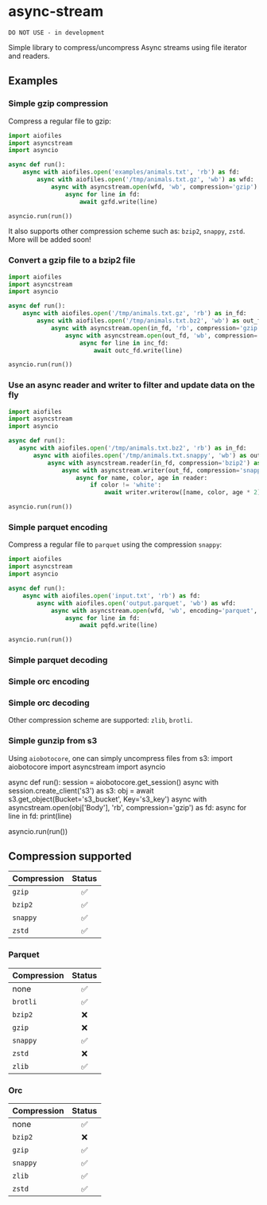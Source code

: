 async-stream
============

    DO NOT USE - in development


Simple library to compress/uncompress Async streams using file iterator and readers.

## Examples

### Simple gzip compression

Compress a regular file to gzip:
```python
import aiofiles
import asyncstream
import asyncio

async def run():
    async with aiofiles.open('examples/animals.txt', 'rb') as fd:
        async with aiofiles.open('/tmp/animals.txt.gz', 'wb') as wfd:
            async with asyncstream.open(wfd, 'wb', compression='gzip') as gzfd:
                async for line in fd:
                    await gzfd.write(line)

asyncio.run(run())
```

It also supports other compression scheme such as: `bzip2`, `snappy`, `zstd`. More will be added soon!

### Convert a gzip file to a bzip2 file

```python
import aiofiles
import asyncstream
import asyncio

async def run():
    async with aiofiles.open('/tmp/animals.txt.gz', 'rb') as in_fd:
        async with aiofiles.open('/tmp/animals.txt.bz2', 'wb') as out_fd:
            async with asyncstream.open(in_fd, 'rb', compression='gzip') as inc_fd:
                async with asyncstream.open(out_fd, 'wb', compression='bzip2') as outc_fd:
                    async for line in inc_fd:
                        await outc_fd.write(line)

asyncio.run(run())
```

### Use an async reader and writer to filter and update data on the fly
 ```python
import aiofiles
import asyncstream
import asyncio
 
async def run():
    async with aiofiles.open('/tmp/animals.txt.bz2', 'rb') as in_fd:
        async with aiofiles.open('/tmp/animals.txt.snappy', 'wb') as out_fd:
            async with asyncstream.reader(in_fd, compression='bzip2') as reader:
                async with asyncstream.writer(out_fd, compression='snappy') as writer:
                    async for name, color, age in reader:
                        if color != 'white':
                            await writer.writerow([name, color, age * 2])
 
asyncio.run(run())
```

### Simple parquet encoding

Compress a regular file to `parquet` using the compression `snappy`:

```python
import aiofiles
import asyncstream
import asyncio

async def run():
    async with aiofiles.open('input.txt', 'rb') as fd:
        async with aiofiles.open('output.parquet', 'wb') as wfd:
            async with asyncstream.open(wfd, 'wb', encoding='parquet', compression='snappy') as pqfd:
                async for line in fd:
                    await pqfd.write(line)

asyncio.run(run())
```

### Simple parquet decoding

### Simple orc encoding

### Simple orc decoding

Other compression scheme are supported: `zlib`, `brotli`.

### Simple gunzip from s3

Using `aiobotocore`, one can simply uncompress files from s3:
import aiobotocore
import asyncstream
import asyncio

async def run():
    session = aiobotocore.get_session()
    async with session.create_client('s3') as s3:
    obj = await s3.get_object(Bucket='s3_bucket', Key='s3_key')
    async with asyncstream.open(obj['Body'], 'rb', compression='gzip') as fd:
        async for line in fd:
            print(line)
    
asyncio.run(run()) 

## Compression supported

Compression                                  | Status
-------------------------------------- | :-----:
`gzip`                          | :white_check_mark:
`bzip2`                          | :white_check_mark:
`snappy`                          | :white_check_mark:
`zstd`                          | :white_check_mark:

### Parquet
Compression                                  | Status
-------------------------------------- | :-----:
none                    | :white_check_mark:
`brotli`                  | :white_check_mark:
`bzip2`                  | :x: 
`gzip`                  | :x: 
`snappy`                  | :white_check_mark:
`zstd`                  | :x:
`zlib`                  | :white_check_mark:

### Orc

Compression                       | Status
-------------------------------------- | :-----:
none                    | :white_check_mark:
`bzip2`                  | :x: 
`gzip`                  | :white_check_mark:
`snappy`                  | :white_check_mark:
`zlib`                  | :white_check_mark:
`zstd`                  | :white_check_mark:
